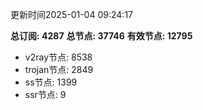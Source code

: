 更新时间2025-01-04 09:24:17

**总订阅: 4287**
**总节点: 37746**
**有效节点: 12795**
- v2ray节点: 8538
- trojan节点: 2849
- ss节点: 1399
- ssr节点: 9
